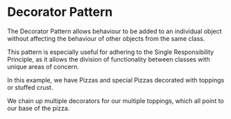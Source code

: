 # Decorator Pattern

The Decorator Pattern allows behaviour to be added to an individual object without affecting
the behaviour of other objects from the same class.

This pattern is especially useful for adhering to the Single Responsibility Principle, as it
allows the division of functionality between classes with unique areas of concern.

In this example, we have Pizzas and special Pizzas decorated with toppings or stuffed crust.

We chain up multiple decorators for our multiple toppings, which all point to our base of
the pizza.
